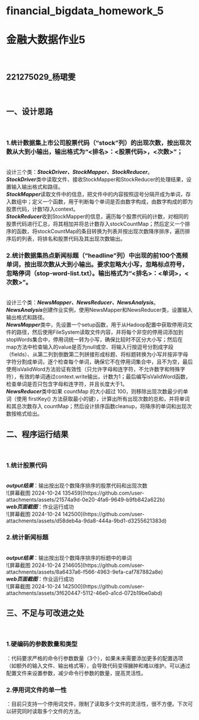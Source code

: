 # financial_bigdata_homework_5
<h1>金融大数据作业5</h1><br>
<h2>221275029_杨珺雯</h2><br>
<h2>一、设计思路</h2><br>
<h3>1.统计数据集上市公司股票代码（“stock”列）的出现次数，按出现次数从⼤到⼩输出，输出格式为“<排名>：<股票代码>，<次数>”；</h3><br>
设计三个类：<strong><em>StockDriver、StockMapper、StockReducer</em></strong>。<br>
<strong><em>StockDriver</em></strong>类中读取文件、接收StockMapper和StockReducer的处理结果，设置输入输出格式和路径。<br>
<strong><em>StockMapper</em></strong>读取文件中的信息，把文件中的内容按照逗号分隔开成为单词，存入数组中；定义一个函数，用于判断每个单词是否由数字构成，由数字构成的即为股票代码，计数1存入context。<br>
<strong><em>StockReducer</em></strong>收到StockMapper的信息，遍历每个股票代码的计数，对相同的股票代码进行汇总，将其相加并将总计数存入stockCountMap；然后定义一个排序的函数，将stockCountMap的条目转换为列表并按出现次数降序排序，遍历排序后的列表，将排名和股票代码及其出现次数输出。<br>

<h3>2.统计数据集热点新闻标题（“headline”列）中出现的前100个⾼频单词，按出现次数从⼤到⼩输出。要求忽略⼤⼩写，忽略标点符号，忽略停词（stop-word-list.txt）。输出格式为“<排名>：<单词>，<次数>”。 </h3><br>
设计三个类：<strong><em>NewsMapper、NewsReducer、NewsAnalysis</em></strong>。<br>
<strong><em>NewsAnalysis</em></strong>创建作业实例，使用NewsMapper和NewsReducer类，设置输入输出格式和路径。<br>
<strong><em>NewsMapper</em></strong>类中，先设置一个setup函数，用于从Hadoop配置中获取停用词文件的路径，然后使用FileSystem读取文件内容，并将每个非空的停用词添加到stopWords集合中，停用词统一转为小写，确保比较时不区分大小写；然后在map方法中检查输入的value是否为null或空、将输入行按逗号分割成字段（fields）、从第二列到倒数第二列拼接形成标题、将标题转换为小写并按非字母字符分割成单词，逐个检查每个单词，确保它不在停用词集合中，且不为空，最后使用isValidWord方法验证有效性（只允许字母和连字符，不允许数字和特殊字符），有效的单词通过context.write输出，计数为1；最后编写isValidWord函数，检查单词是否只包含字母和连字符，并且长度大于1。<br>
<strong><em>NewsReducer</em></strong>类中如果 countMap 的大小超过 100，则移除出现次数最少的单词（使用 firstKey() 方法获取最小的键），计算出所有出现次数的总和，并将单词和其总次数存入 countMap；然后设计排序函数cleanup，将降序的单词和出现次数按格式给出。<br>

<h2>二、程序运行结果</h2><br>
<h3>1.统计股票代码</h3><br>
<strong><em>output结果</em></strong>：输出按出现个数降序排序的股票代码和出现次数<br>![屏幕截图 2024-10-24 135459](https://github.com/user-attachments/assets/21574a9d-0e20-4fa6-9649-b9fb842a622b)<br>
<strong><em>web页面截图</em></strong>：作业运行成功<br>![屏幕截图 2024-10-24 142500](https://github.com/user-attachments/assets/d58deb4a-9da8-444a-9bd1-d3255621383d)<br>

<h3>2.统计新闻标题</h3><br>
<strong><em>output结果</em></strong>：输出按出现个数降序排序的标题中的单词<br>![屏幕截图 2024-10-24 214605](https://github.com/user-attachments/assets/8a6437a6-f566-4963-9efa-caf787882a8e)<br>
<strong><em>web页面截图</em></strong>：作业运行成功<br>![屏幕截图 2024-10-24 142500](https://github.com/user-attachments/assets/3f620447-5112-46e0-a1cd-072b19be0abd)<br>

<h2>三、不足与可改进之处</h2><br>
<h3>1.硬编码的参数数量和类型</h3>：代码要求严格的命令行参数数量（3个），如果未来需要添加更多的配置选项（如额外的输入文件、输出格式等），会导致代码变得臃肿和难以维护。可以通过配置文件来设置参数，减少命令行参数的数量，提高灵活性。<br>
<h3>2.停用词文件的单一性</h3>：目前只支持一个停用词文件，限制了读取多个文件的灵活性，很不方便。下次可以研究同时读取多个文件的方法。<br>
